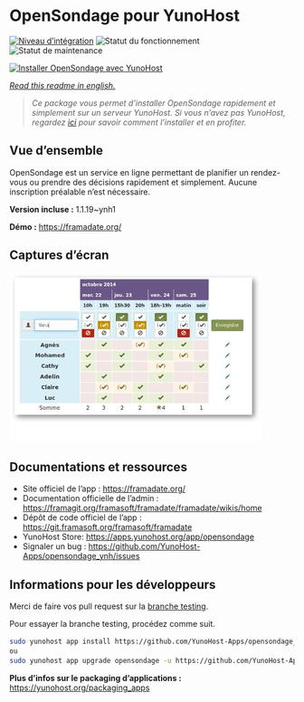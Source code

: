 <!--
N.B.: This README was automatically generated by https://github.com/YunoHost/apps/tree/master/tools/README-generator
It shall NOT be edited by hand.
-->

# OpenSondage pour YunoHost

[![Niveau d’intégration](https://dash.yunohost.org/integration/opensondage.svg)](https://dash.yunohost.org/appci/app/opensondage) ![Statut du fonctionnement](https://ci-apps.yunohost.org/ci/badges/opensondage.status.svg) ![Statut de maintenance](https://ci-apps.yunohost.org/ci/badges/opensondage.maintain.svg)

[![Installer OpenSondage avec YunoHost](https://install-app.yunohost.org/install-with-yunohost.svg)](https://install-app.yunohost.org/?app=opensondage)

*[Read this readme in english.](./README.md)*

> *Ce package vous permet d’installer OpenSondage rapidement et simplement sur un serveur YunoHost.
Si vous n’avez pas YunoHost, regardez [ici](https://yunohost.org/#/install) pour savoir comment l’installer et en profiter.*

## Vue d’ensemble

OpenSondage est un service en ligne permettant de planifier un rendez-vous ou prendre des décisions rapidement et simplement. Aucune inscription préalable n’est nécessaire.

**Version incluse :** 1.1.19~ynh1

**Démo :** https://framadate.org/

## Captures d’écran

![Capture d’écran de OpenSondage](./doc/screenshots/screenshots.jpg)

## Documentations et ressources

* Site officiel de l’app : <https://framadate.org/>
* Documentation officielle de l’admin : <https://framagit.org/framasoft/framadate/framadate/wikis/home>
* Dépôt de code officiel de l’app : <https://git.framasoft.org/framasoft/framadate>
* YunoHost Store: <https://apps.yunohost.org/app/opensondage>
* Signaler un bug : <https://github.com/YunoHost-Apps/opensondage_ynh/issues>

## Informations pour les développeurs

Merci de faire vos pull request sur la [branche testing](https://github.com/YunoHost-Apps/opensondage_ynh/tree/testing).

Pour essayer la branche testing, procédez comme suit.

``` bash
sudo yunohost app install https://github.com/YunoHost-Apps/opensondage_ynh/tree/testing --debug
ou
sudo yunohost app upgrade opensondage -u https://github.com/YunoHost-Apps/opensondage_ynh/tree/testing --debug
```

**Plus d’infos sur le packaging d’applications :** <https://yunohost.org/packaging_apps>